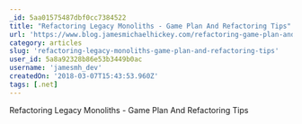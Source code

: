 ```yaml
---
_id: 5aa01575487dbf0cc7384522
title: "Refactoring Legacy Monoliths - Game Plan And Refactoring Tips"
url: 'https://www.blog.jamesmichaelhickey.com/refactoring-game-plan-and-tips/'
category: articles
slug: 'refactoring-legacy-monoliths-game-plan-and-refactoring-tips'
user_id: 5a8a92328b86e53b3449b0ac
username: 'jamesmh_dev'
createdOn: '2018-03-07T15:43:53.960Z'
tags: [.net]
---
```


Refactoring Legacy Monoliths - Game Plan And Refactoring Tips
